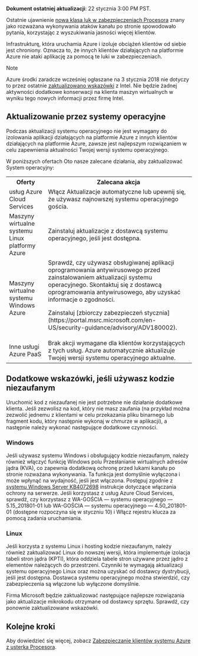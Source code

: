


**Dokument ostatniej aktualizacji**: 22 stycznia 3:00 PM PST.

Ostatnie ujawnienie [nowa klasa luk w zabezpieczeniach Procesora](https://portal.msrc.microsoft.com/en-US/security-guidance/advisory/ADV180002) znany jako rozważana wykonywania ataków kanału po stronie spowodowało pytania, korzystając z wyszukiwania jasności więcej klientów.  

Infrastrukturę, która uruchamia Azure i izoluje obciążeń klientów od siebie jest chroniony.  Oznacza to, że innych klientów działających na platformie Azure nie ataki aplikację za pomocą te luki w zabezpieczeniach.

> [!NOTE] 
> Azure środki zaradcze wcześniej ogłaszane na 3 stycznia 2018 nie dotyczy to przez ostatnie [zaktualizowano wskazówki](https://newsroom.intel.com/news/root-cause-of-reboot-issue-identified-updated-guidance-for-customers-and-partners/) z Intel. Nie będzie żadnej aktywności dodatkowe konserwacji na klienta maszyn wirtualnych w wyniku tego nowych informacji przez firmę Intel.

## <a name="keeping-your-operating-systems-up-to-date"></a>Aktualizowanie przez systemy operacyjne

Podczas aktualizacji systemu operacyjnego nie jest wymagany do izolowania aplikacji działających na platformie Azure z innych klientów działających na platformie Azure, zawsze jest najlepszym rozwiązaniem w celu zapewnienia aktualności Twojej wersji systemu operacyjnego. 

W poniższych ofertach Oto nasze zalecane działania, aby zaktualizować System operacyjny: 

<table>
<tr>
<th>Oferty</th> <th>Zalecana akcja </th>
</tr>
<tr>
<td>usług Azure Cloud Services </td>  <td>Włącz Aktualizacje automatyczne lub upewnij się, że używasz najnowszej systemu operacyjnego gościa.</td>
</tr>
<tr>
<td>Maszyny wirtualne systemu Linux platformy Azure</td> <td>Zainstaluj aktualizacje z dostawcą systemu operacyjnego, jeśli jest dostępna. </td>
</tr>
<tr>
<td>Maszyny wirtualne systemu Windows Azure </td> <td>Sprawdź, czy używasz obsługiwanej aplikacji oprogramowania antywirusowego przed zainstalowaniem aktualizacji systemu operacyjnego. Skontaktuj się z dostawcą oprogramowania antywirusowego, aby uzyskać informacje o zgodności.<p> Zainstaluj [zbiorczy zabezpieczeń stycznia](https://portal.msrc.microsoft.com/en-US/security-guidance/advisory/ADV180002). </p></td>
</tr>
<tr>
<td>Inne usługi Azure PaaS</td> <td>Brak akcji wymagane dla klientów korzystających z tych usług. Azure automatycznie aktualizuje Twojej wersji systemu operacyjnego aktualne. </td>
</tr>
</table>

## <a name="additional-guidance-if-you-are-running-untrusted-code"></a>Dodatkowe wskazówki, jeśli używasz kodzie niezaufanym 

Uruchomić kod z niezaufanej nie jest potrzebne nie działanie dodatkowe klienta. Jeśli zezwolisz na kod, który nie masz zaufania (na przykład można zezwolić jednemu z klientami w celu przekazania pliku binarnego lub fragment kodu, który następnie wykonaj w chmurze w aplikacji), a następnie należy wykonać następujące dodatkowe czynności.  


### <a name="windows"></a>Windows 
Jeśli używasz systemu Windows i obsługujący kodzie niezaufanym, należy również włączyć funkcję Windows polu Przesłanianie wirtualnych adresów jądra (KVA), co zapewnia dodatkową ochronę przed lukami kanału po stronie rozważana wykonywania. Ta funkcja jest domyślnie wyłączona i może wpłynąć na wydajność, jeśli jest włączona. Postępuj zgodnie z [systemu Windows Server KB4072698](https://support.microsoft.com/help/4072698/windows-server-guidance-to-protect-against-the-speculative-execution) instrukcje dotyczące włączania ochrony na serwerze. Jeśli korzystasz z usług Azure Cloud Services, sprawdź, czy korzystasz z WA-GOŚCIA — systemu operacyjnego — 5.15_201801-01 lub WA-GOŚCIA — systemu operacyjnego — 4.50_201801-01 (dostępne rozpoczyna się w styczniu 10) i Włącz rejestru klucza za pomocą zadania uruchamiania.


### <a name="linux"></a>Linux
Jeśli korzysta z systemu Linux i hosting kodzie niezaufanym, należy również zaktualizować Linux do nowszej wersji, która implementuje izolacja tabeli stron jądra (KPTI), która oddziela tabele stron używane przez jądro z elementów należących do przestrzeni. Czynniki te wymagają aktualizacji systemu operacyjnego Linux oraz można uzyskać od dostawcy dystrybucji, jeśli jest dostępna. Dostawca systemu operacyjnego można stwierdzić, czy zabezpieczenia są włączone lub wyłączone domyślnie.



Firma Microsoft będzie zaktualizować następujące najlepsze rozwiązania jako aktualizacje mikrokodu otrzymane od dostawcy sprzętu. Sprawdź, czy ponownie zaktualizowane wskazówki.


## <a name="next-steps"></a>Kolejne kroki

Aby dowiedzieć się więcej, zobacz [Zabezpieczanie klientów systemu Azure z usterka Procesora](https://azure.microsoft.com/blog/securing-azure-customers-from-cpu-vulnerability/).
